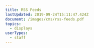 ```yaml
---
title: RSS Feeds
lastUpdated: 2019-09-24T15:11:47.424Z
document: /images/cms/rss-feeds.pdf
topics:
  - displays
userTypes:
  - staff
---
```


